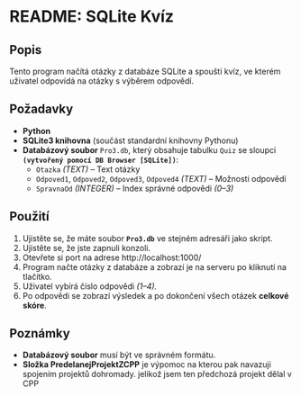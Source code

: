 # README: SQLite Kvíz

## Popis
Tento program načítá otázky z databáze SQLite a spouští kvíz, ve kterém uživatel odpovídá na otázky s výběrem odpovědí.

## Požadavky
- **Python**
- **SQLite3 knihovna** (součást standardní knihovny Pythonu)
- **Databázový soubor** `Pro3.db`, který obsahuje tabulku `Quiz` se sloupci **`(vytvořený pomocí DB Browser [SQLite])`**:
  - `Otazka` *(TEXT)* – Text otázky
  - `Odpoved1`, `Odpoved2`, `Odpoved3`, `Odpoved4` *(TEXT)* – Možnosti odpovědí
  - `SpravnaOd` *(INTEGER)* – Index správné odpovědi *(0–3)*

## Použití
1. Ujistěte se, že máte soubor **`Pro3.db`** ve stejném adresáři jako skript.
2. Ujistěte se, že jste zapnuli konzoli.
3. Otevřete si port na adrese http://localhost:1000/
4. Program načte otázky z databáze a zobrazí je na serveru po kliknutí na tlačítko.
5. Uživatel vybírá číslo odpovědi *(1–4).*
6. Po odpovědi se zobrazí výsledek a po dokončení všech otázek **celkové skóre**.

## Poznámky
- **Databázový soubor** musí být ve správném formátu.
- **Složka PredelanejProjektZCPP** je výpomoc na kterou pak navazuji spojením projektů dohromady. jelikož jsem ten předchozá projekt dělal v CPP

